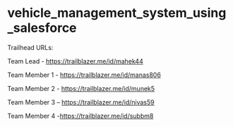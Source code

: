 # vehicle_management_system_using_salesforce

Trailhead URLs:

Team Lead - https://trailblazer.me/id/mahek44 

  

Team Member 1 -  https://trailblazer.me/id/manas806 

Team Member 2 - https://trailblazer.me/id/munek5 

 

Team Member 3 –  https://trailblazer.me/id/nivas59 

Team Member 4 -https://trailblazer.me/id/subbm8 
